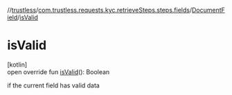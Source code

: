 //[trustless](../../../index.md)/[com.trustless.requests.kyc.retrieveSteps.steps.fields](../index.md)/[DocumentField](index.md)/[isValid](is-valid.md)

# isValid

[kotlin]\
open override fun [isValid](is-valid.md)(): Boolean

if the current field has valid data
